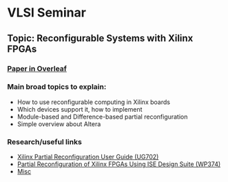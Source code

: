 # VLSI Seminar

## Topic: Reconfigurable Systems with Xilinx FPGAs

### [Paper in Overleaf](https://www.overleaf.com/read/fmfjypzytrtp)

### Main broad topics to explain:
- How to use reconfigurable computing in Xilinx boards
- Which devices support it, how to implement
- Module-based and Difference-based partial reconfiguration
- Simple overview about Altera

### Research/useful links
- [Xilinx Partial Reconfiguration User Guide (UG702)](https://www.xilinx.com/content/dam/xilinx/support/documents/sw_manuals/xilinx14_5/ug702.pdf)
- [Partial Reconfiguration of Xilinx FPGAs Using ISE Design Suite (WP374)](https://www.xilinx.com/content/dam/xilinx/support/documents/white_papers/wp374_Partial_Reconfig_Xilinx_FPGAs.pdf)
- [Misc](https://github.com/Awripedes/VLSI-Seminar/tree/main/ResourcesFromMunoz)
